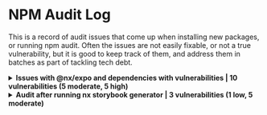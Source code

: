 # NPM Audit Log

This is a record of audit issues that come up when installing new packages, or running npm audit.
Often the issues are not easily fixable, or not a true vulnerability, but it is good to keep track of them, and address them
in batches as part of tackling tech debt.

<details>
  <summary><b>Issues with @nx/expo and dependencies with vulnerabilities | 10 vulnerabilities (5 moderate, 5 high)</b></summary>
  <pre>

      dicer  *
      Severity: high
      Crash in HeaderParser in dicer - https://github.com/advisories/GHSA-wm7h-9275-46v2
      fix available via `npm audit fix --force`
      Will install @nx/expo@16.5.5, which is a breaking change
      node_modules/dicer
      @expo/multipart-body-parser  *
      Depends on vulnerable versions of dicer
      node_modules/@expo/multipart-body-parser
      eas-cli  >=0.28.0
      Depends on vulnerable versions of @expo/multipart-body-parser
      Depends on vulnerable versions of @expo/prebuild-config
      node_modules/eas-cli
      @nx/expo  *
      Depends on vulnerable versions of @expo/cli
      Depends on vulnerable versions of @nrwl/expo
      Depends on vulnerable versions of eas-cli
      Depends on vulnerable versions of expo
      node_modules/@nx/expo
      @nrwl/expo  >=16.6.0-beta.0
      Depends on vulnerable versions of @nx/expo
      node_modules/@nrwl/expo
      
      semver  7.0.0 - 7.5.1
      Severity: moderate
      semver vulnerable to Regular Expression Denial of Service - https://github.com/advisories/GHSA-c2qf-rxjj-qqgw
      fix available via `npm audit fix --force`
      Will install @nx/expo@16.5.5, which is a breaking change
      node_modules/@expo/image-utils/node_modules/semver
      @expo/image-utils  0.0.1-canary-20231205-250b31f || >=0.3.10-alpha.0
      Depends on vulnerable versions of semver
      node_modules/@expo/image-utils
      @expo/prebuild-config  *
      Depends on vulnerable versions of @expo/image-utils
      node_modules/@expo/prebuild-config
      node_modules/eas-cli/node_modules/@expo/prebuild-config
      @expo/cli  <=0.0.0-canary-20231123-1b19f96-4 || >=0.0.1-canary-20231125-d600e44
      Depends on vulnerable versions of @expo/prebuild-config
      node_modules/@expo/cli
      expo  >=45.0.0-beta.1
      Depends on vulnerable versions of @expo/cli
      node_modules/expo
      
      10 vulnerabilities (5 moderate, 5 high)
  </pre>
</details>

<details>
  <summary><b>Audit after running nx storybook generator | 3 vulnerabilities (1 low, 5 moderate)</b></summary>
  <pre>

      next  0.9.9 - 13.5.4-canary.11
      Severity: moderate
      Next.js missing cache-control header may lead to CDN caching empty reply - https://github.com/advisories/GHSA-c59h-r6p8-q9wc
      Depends on vulnerable versions of postcss
      Depends on vulnerable versions of zod
      fix available via `npm audit fix --force`
      Will install next@13.5.6, which is outside the stated dependency range
      node_modules/next
      
      postcss  <8.4.31
      Severity: moderate
      PostCSS line return parsing error - https://github.com/advisories/GHSA-7fh5-64p2-3v2j
      fix available via `npm audit fix --force`
      Will install next@13.5.6, which is outside the stated dependency range
      node_modules/next/node_modules/postcss
      
      zod  <=3.22.2
      Zod denial of service vulnerability - https://github.com/advisories/GHSA-m95q-7qp3-xv42
      fix available via `npm audit fix --force`
      Will install next@13.5.6, which is outside the stated dependency range
      node_modules/zod

  </pre>
</details>
